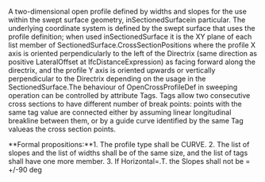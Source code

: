 ﻿A two-dimensional open profile defined by widths and slopes for the use within the swept surface geometry, inSectionedSurfacein particular. The underlying coordinate system is defined by the swept surface that uses the profile definition; when used inSectionedSurface it is the XY plane of each list member of SectionedSurface.CrossSectionPositions where the profile X axis is oriented perpendicularly to the left of the Directrix (same direction as positive LateralOffset at IfcDistanceExpression) as facing forward along the directrix, and the profile Y axis is oriented upwards or vertically perpendicular to the Directrix depending on the usage in the SectionedSurface.The behaviour of OpenCrossProfileDef in sweeping operation can be controlled by attribute Tags. Tags allow two consecutive cross sections to have different number of break points: points with the same tag value are connected either by assuming linear longitudinal breakline between them, or by a guide curve identified by the same Tag valueas the cross section points.

**Formal propositions:**1. The profile type shall be CURVE.
2. The list of slopes and the list of widths shall be of the same size, and the list of tags shall have one more member.
3.  If Horizontal=.T. the Slopes shall not be = +/-90 deg
